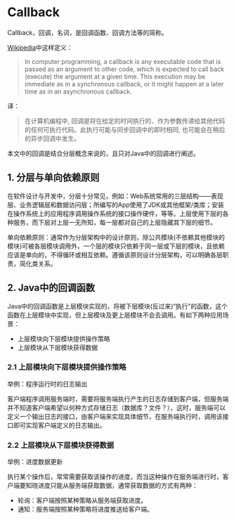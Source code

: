 # Callback

Callback，回调，名词，是回调函数、回调方法等的简称。

[Wikipedia](https://en.wikipedia.org/wiki/Callback_(computer_programming))中这样定义：
> In computer programming, a callback is any executable code that is passed as an argument to other code, which is expected to call back (execute) the argument at a given time. This execution may be immediate as in a synchronous callback, or it might happen at a later time as in an asynchronous callback.

译：
> 在计算机编程中, 回调是将在给定的时间执行的、作为参数传递给其他代码的任何可执行代码。此执行可能与同步回调中的即时相同, 也可能会在稍后的异步回调中发生。

本文中的回调是结合分层概念来说的，且只对Java中的回调进行阐述。

## 1. 分层与单向依赖原则

在软件设计与开发中，分层十分常见，例如：Web系统常用的三层结构——表现层、业务逻辑层和数据访问层；所编写的App使用了JDK或其他框架/类库；安装在操作系统上的应用程序调用操作系统的接口操作硬件，等等。上层使用下层的各种服务，而下层对上层一无所知，每一层都对自己的上层隐藏其下层的细节。

单向依赖原则：通常作为分层架构中的设计原则，除公共模块(不依赖其他模块的模块)可被各层模块调用外，一个层的模块只依赖于同一层或下层的模块，且依赖应该是单向的，不得循环或相互依赖。遵循该原则设计分层架构，可以明确各层职责，简化类关系。

## 2. Java中的回调函数

Java中的回调函数是上层模块实现的，将被下层模块(反过来)“执行”的函数，这个函数在上层模块中实现，但上层模块及更上层模块不会去调用。有如下两种应用场景：
- 上层模块向下层模块提供操作策略
- 上层模块从下层模块获得数据

### 2.1 上层模块向下层模块提供操作策略

举例：程序运行时的日志输出

客户端程序调用服务端时，需要将服务端执行产生的日志存储到客户端，但服务端并不知道客户端希望以何种方式存储日志（数据库？文件？），这时，服务端可以定义一个输出日志的接口，由客户端来实现具体细节，在服务端执行时，调用该接口即可实现客户端定义的日志输出。

### 2.2 上层模块从下层模块获得数据

举例：进度数据更新

执行某个操作后，常常需要获取该操作的进度，而当这种操作在服务端进行时，客户端要知晓进度只能从服务端获取数据，通常获取数据的方式有两种：
- 轮询：客户端按照某种策略从服务端获取进度。
- 通知：服务端按照某种策略将进度推送给客户端。
